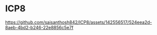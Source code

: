 # ICP8

https://github.com/saisanthosh842/ICP8/assets/142556517/524eea2d-8aeb-4bd2-b246-22e8856c5e7f

